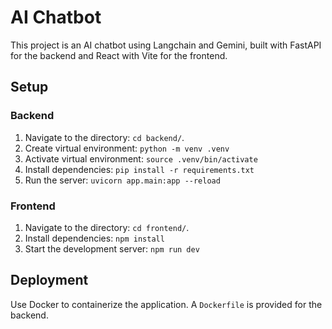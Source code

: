 # AI Chatbot

This project is an AI chatbot using Langchain and Gemini, built with FastAPI for the backend and React with Vite for the frontend.

## Setup

### Backend

1. Navigate to the directory: `cd backend/`.
2. Create virtual environment: `python -m venv .venv`
3. Activate virtual environment: `source .venv/bin/activate`
4. Install dependencies: `pip install -r requirements.txt`
5. Run the server: `uvicorn app.main:app --reload`

### Frontend

1. Navigate to the directory: `cd frontend/`.
2. Install dependencies: `npm install`
3. Start the development server: `npm run dev`

## Deployment

Use Docker to containerize the application. A `Dockerfile` is provided for the backend.
